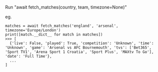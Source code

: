Run "await fetch_matches(country, team, timezone=None)" 

eg. 

```
matches = await fetch_matches('england', 'arsenal', timezone='Europe/London')
print([match.__dict__ for match in matches])
>>> [
  {'live': False, 'played': True, 'competition': 'Unknown', 'time': 'Unknown', 'game': 'Arsenal vs AFC Bournemouth', 'tvs': ['Bet365', 'Sport TV1', 'Arena Sport 1 Croatia', 'Sport Plus', 'MAXtv To Go'], 'date': 'Full Time'},
  ...
]
